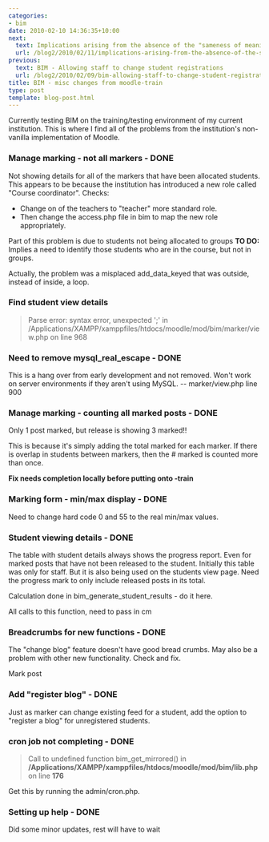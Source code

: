 ```yaml
---
categories:
- bim
date: 2010-02-10 14:36:35+10:00
next:
  text: Implications arising from the absence of the "sameness of meaning"
  url: /blog2/2010/02/11/implications-arising-from-the-absence-of-the-sameness-of-meaning/
previous:
  text: BIM - Allowing staff to change student registrations
  url: /blog2/2010/02/09/bim-allowing-staff-to-change-student-registrations/
title: BIM - misc changes from moodle-train
type: post
template: blog-post.html
---
```

Currently testing BIM on the training/testing environment of my current institution. This is where I find all of the problems from the institution's non-vanilla implementation of Moodle.

### Manage marking - not all markers - DONE

Not showing details for all of the markers that have been allocated students. This appears to be because the institution has introduced a new role called "Course coordinator". Checks:

- Change on of the teachers to "teacher" more standard role.
- Then change the access.php file in bim to map the new role appropriately.

Part of this problem is due to students not being allocated to groups **TO DO:** Implies a need to identify those students who are in the course, but not in groups.

Actually, the problem was a misplaced add\_data\_keyed that was outside, instead of inside, a loop.

### Find student view details

> Parse error: syntax error, unexpected ';' in /Applications/XAMPP/xamppfiles/htdocs/moodle/mod/bim/marker/view.php on line 968

### Need to remove mysql\_real\_escape - DONE

This is a hang over from early development and not removed. Won't work on server environments if they aren't using MySQL. -- marker/view.php line 900

### Manage marking - counting all marked posts - DONE

Only 1 post marked, but release is showing 3 marked!!

This is because it's simply adding the total marked for each marker. If there is overlap in students between markers, then the # marked is counted more than once.

**Fix needs completion locally before putting onto -train**

### Marking form - min/max display - DONE

Need to change hard code 0 and 55 to the real min/max values.

### Student viewing details - DONE

The table with student details always shows the progress report. Even for marked posts that have not been released to the student. Initially this table was only for staff. But it is also being used on the students view page. Need the progress mark to only include released posts in its total.

Calculation done in bim\_generate\_student\_results - do it here.

All calls to this function, need to pass in cm

### Breadcrumbs for new functions - DONE

The "change blog" feature doesn't have good bread crumbs. May also be a problem with other new functionality. Check and fix.

Mark post

### Add "register blog" - DONE

Just as marker can change existing feed for a student, add the option to "register a blog" for unregistered students.

### cron job not completing - DONE

> Call to undefined function bim\_get\_mirrored() in **/Applications/XAMPP/xamppfiles/htdocs/moodle/mod/bim/lib.php** on line **176**  

Get this by running the admin/cron.php.

### Setting up help - DONE

Did some minor updates, rest will have to wait